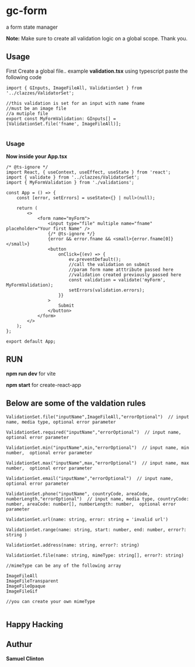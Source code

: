 # gc-form

a form state manager

**Note:** Make sure to create all validation logic on a global scope. Thank you.

## Usage

First Create a global file.. example **validation.tsx** using typescript paste the following code

```
import { GInputs, ImageFileAll, ValidationSet } from '../clazzes/ValidatorSet';

//this validation is set for an input with name fname
//must be an image file
//a mutiple file
export const MyFormValidation: GInputs[] = [ValidationSet.file('fname', ImageFileAll)];


```

### Usage

**Now inside your App.tsx**

```
/* @ts-ignore */
import React, { useContext, useEffect, useState } from 'react';
import { validate } from '../clazzes/ValidatorSet';
import { MyFormValidation } from './validations';

const App = () => {
    const [error, setErrors] = useState<{} | null>(null);

    return (
        <>
            <form name="myForm">
                <input type="file" multiple name="fname" placeholder="Your first Name" />
                {/* @ts-ignore */}
                {error && error.fname && <small>{error.fname[0]}</small>}
                <button
                    onClick={(ev) => {
                        ev.preventDefault();
                        //call the validation on submit
                        //param form name atttribute passed here
                        //validation created previously passed here
                        const validation = validate('myForm', MyFormValidation);
                        setErrors(validation.errors);
                    }}
                >
                    Submit
                </button>
            </form>
        </>
    );
};

export default App;

```

## RUN

**npm run dev** for vite

**npm start** for create-react-app

## Below are some of the valdation rules

```
ValidationSet.file("inputName",ImageFileAll,"errorOptional")  // input name, media type, optional error parameter

ValidationSet.required("inputName","errorOptional")  // input name,   optional error parameter

ValidationSet.min("inputName",min,"errorOptional")  // input name, min number,  optional error parameter

ValidationSet.max("inputName",max,"errorOptional")  // input name, max number,  optional error parameter

ValidationSet.email("inputName","errorOptional")  // input name,  optional error parameter

ValidationSet.phone("inputName", countryCode, areaCode, numberLength,"errorOptional")  // input name, media type, countryCode: number, areaCode: number[], numberLength: number,  optional error parameter

ValidationSet.url(name: string, error: string = 'invalid url')

ValidationSet.range(name: string, start: number, end: number, error?: string )

ValidationSet.address(name: string, error?: string)

ValidationSet.file(name: string, mimeType: string[], error?: string)

//mimeType can be any of the following array

ImageFileAll
ImageFileTransparent
ImageFileOpaque
ImageFileGif

//you can create your own mimeType


```

## Happy Hacking

## Authur

**Samuel Clinton**
